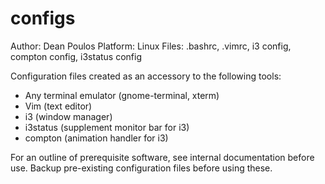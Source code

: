 # configs

Author:     Dean Poulos
Platform:   Linux
Files:      .bashrc, .vimrc, i3 config, compton config, i3status config

Configuration files created as an accessory to the following tools:

 - Any terminal emulator (gnome-terminal, xterm)
 - Vim (text editor)
 - i3 (window manager)
 - i3status (supplement monitor bar for i3)
 - compton (animation handler for i3)

For an outline of prerequisite software, see internal documentation before use.
Backup pre-existing configuration files before using these.


